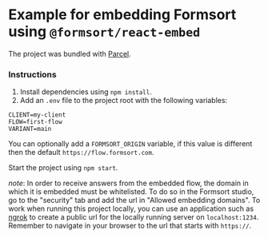 # Example for embedding Formsort using `@formsort/react-embed`

The project was bundled with [Parcel](https://parceljs.org/cli.html).

### Instructions

1. Install dependencies using `npm install`.
1. Add an `.env` file to the project root with the following variables:

```
CLIENT=my-client
FLOW=first-flow
VARIANT=main
```

You can optionally add a `FORMSORT_ORIGIN` variable, if this value is different then the default `https://flow.formsort.com`.

Start the project using `npm start`. 

_note_: In order to receive answers from the embedded flow, the domain in which it is embedded must be whitelisted. To do so in the Formsort studio, go to the "security" tab and add the url in "Allowed embedding domains". To work when running this project locally, you can use an application such as [ngrok](https://ngrok.com/) to create a public url for the locally running server on `localhost:1234`. Remember to navigate in your browser to the url that starts with `https://`. 

